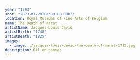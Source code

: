 ```yaml
---
year: "1793"
shot: "2023-01-20T00:00:00.000Z"
location: Royal Museums of Fine Arts of Belgium
name: The Death of Marat
artistName: Jacques-Louis David
artistBirth: "1748"
artistDeath: "1825"
images:
  - image: ./jacques-louis-david-the-death-of-marat-1793.jpg
description: Oil on canvas
---
```

